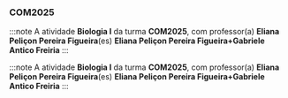 ### COM2025


:::note
A atividade **Biologia I** da turma **COM2025**, com professor(a) **Eliana Peliçon Pereira Figueira**(es) **Eliana Peliçon Pereira Figueira+Gabriele Antico Freiria**
:::
        


:::note
A atividade **Biologia I** da turma **COM2025**, com professor(a) **Eliana Peliçon Pereira Figueira**(es) **Eliana Peliçon Pereira Figueira+Gabriele Antico Freiria**
:::
        

